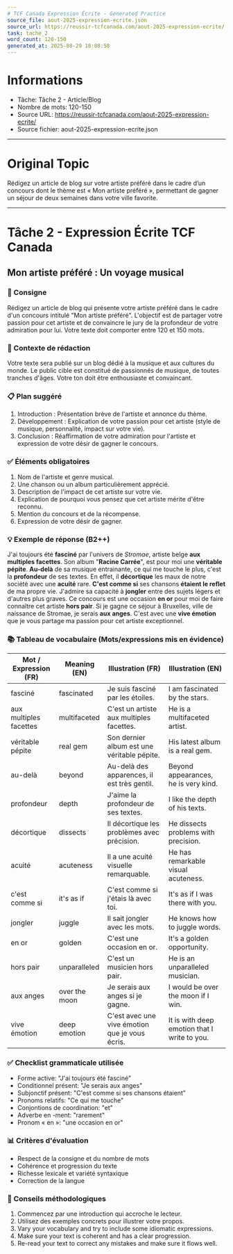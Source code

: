 ```yaml
---
# TCF Canada Expression Écrite - Generated Practice
source_file: aout-2025-expression-ecrite.json
source_url: https://reussir-tcfcanada.com/aout-2025-expression-ecrite/
task: tache_2
word_count: 120-150
generated_at: 2025-08-29 18:08:58
---
```


# Informations
- Tâche: Tâche 2 - Article/Blog
- Nombre de mots: 120-150
- Source URL: https://reussir-tcfcanada.com/aout-2025-expression-ecrite/
- Source fichier: aout-2025-expression-ecrite.json

---

# Original Topic
Rédigez un article de blog sur votre artiste préféré dans le cadre d’un concours dont le thème est « Mon artiste préféré », permettant de gagner un séjour de deux semaines dans votre ville favorite.

---

# Tâche 2 - Expression Écrite TCF Canada
## Mon artiste préféré : Un voyage musical

### 📝 Consigne
Rédigez un article de blog qui présente votre artiste préféré dans le cadre d'un concours intitulé "Mon artiste préféré". L'objectif est de partager votre passion pour cet artiste et de convaincre le jury de la profondeur de votre admiration pour lui. Votre texte doit comporter entre 120 et 150 mots.

### 🎯 Contexte de rédaction
Votre texte sera publié sur un blog dédié à la musique et aux cultures du monde. Le public cible est constitué de passionnés de musique, de toutes tranches d'âges. Votre ton doit être enthousiaste et convaincant.

### 📋 Plan suggéré
1. Introduction : Présentation brève de l'artiste et annonce du thème.
2. Développement : Explication de votre passion pour cet artiste (style de musique, personnalité, impact sur votre vie).
3. Conclusion : Réaffirmation de votre admiration pour l'artiste et expression de votre désir de gagner le concours.

### ✅ Éléments obligatoires
1. Nom de l'artiste et genre musical.
2. Une chanson ou un album particulièrement apprécié.
3. Description de l'impact de cet artiste sur votre vie.
4. Explication de pourquoi vous pensez que cet artiste mérite d'être reconnu.
5. Mention du concours et de la récompense.
6. Expression de votre désir de gagner.

### 💡 Exemple de réponse (B2++)

J'ai toujours été **fasciné** par l'univers de *Stromae*, artiste belge **aux multiples facettes**. Son album "**Racine Carrée**", est pour moi une **véritable pépite**. **Au-delà** de sa musique entrainante, ce qui me touche le plus, c'est la **profondeur** de ses textes. En effet, il **décortique** les maux de notre société avec une **acuité** rare. **C'est comme si** ses chansons **étaient le reflet** de ma propre vie. J'admire sa capacité à **jongler** entre des sujets légers et d'autres plus graves. Ce concours est une occasion **en or** pour moi de faire connaître cet artiste **hors pair**. Si je gagne ce séjour à Bruxelles, ville de naissance de Stromae, je serais **aux anges**. C'est avec une **vive émotion** que je vous partage ma passion pour cet artiste exceptionnel.

### 📚 Tableau de vocabulaire (Mots/expressions mis en évidence)

| Mot / Expression (FR) | Meaning (EN) | Illustration (FR) | Illustration (EN) |
|---|---|---|---|
| fasciné | fascinated | Je suis fasciné par les étoiles. | I am fascinated by the stars. |
| aux multiples facettes | multifaceted | C'est un artiste aux multiples facettes. | He is a multifaceted artist. |
| véritable pépite | real gem | Son dernier album est une véritable pépite. | His latest album is a real gem. |
| au-delà | beyond | Au-delà des apparences, il est très gentil. | Beyond appearances, he is very kind. |
| profondeur | depth | J'aime la profondeur de ses textes. | I like the depth of his texts. |
| décortique | dissects | Il décortique les problèmes avec précision. | He dissects problems with precision. |
| acuité | acuteness | Il a une acuité visuelle remarquable. | He has remarkable visual acuteness. |
| c'est comme si | it's as if | C'est comme si j'étais là avec toi. | It's as if I was there with you. |
| jongler | juggle | Il sait jongler avec les mots. | He knows how to juggle words. |
| en or | golden | C'est une occasion en or. | It's a golden opportunity. |
| hors pair | unparalleled | C'est un musicien hors pair. | He is an unparalleled musician. |
| aux anges | over the moon | Je serais aux anges si je gagne. | I would be over the moon if I win. |
| vive émotion | deep emotion | C'est avec une vive émotion que je vous écris. | It is with deep emotion that I write to you. |

### ✅ Checklist grammaticale utilisée
- Forme active: "J'ai toujours été fasciné"
- Conditionnel présent: "Je serais aux anges"
- Subjonctif présent: "C'est comme si ses chansons étaient"
- Pronoms relatifs: "Ce qui me touche"
- Conjontions de coordination: "et"
- Adverbe en -ment: "rarement"
- Pronom « en »: "une occasion en or"

### 📊 Critères d'évaluation
- Respect de la consigne et du nombre de mots
- Cohérence et progression du texte
- Richesse lexicale et variété syntaxique
- Correction de la langue

### 🔧 Conseils méthodologiques
1. Commencez par une introduction qui accroche le lecteur.
2. Utilisez des exemples concrets pour illustrer votre propos.
3. Vary your vocabulary and try to include some idiomatic expressions.
4. Make sure your text is coherent and has a clear progression.
5. Re-read your text to correct any mistakes and make sure it flows well.